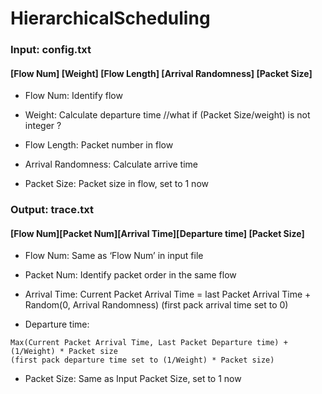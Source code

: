 # HierarchicalScheduling

### Input: config.txt

#### [Flow Num] [Weight] [Flow Length] [Arrival Randomness] [Packet Size]

- Flow Num: Identify flow

- Weight: Calculate departure time              //what if (Packet Size/weight) is not integer ? 

- Flow Length: Packet number in flow

- Arrival Randomness: Calculate arrive time

- Packet Size: Packet size in flow, set to 1 now



### Output: trace.txt
#### [Flow Num][Packet Num][Arrival Time][Departure time] [Packet Size]

- Flow Num: Same as ‘Flow Num’ in input file

- Packet Num: Identify packet order in the same flow 

- Arrival Time: Current Packet Arrival Time = last Packet Arrival Time + Random(0, Arrival Randomness)
(first pack arrival time set to 0) 

- Departure time: 
```
Max(Current Packet Arrival Time, Last Packet Departure time) + (1/Weight) * Packet size  
(first pack departure time set to (1/Weight) * Packet size)    
```

- Packet Size: Same as Input Packet Size, set to 1 now
